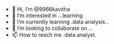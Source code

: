 - 👋 Hi, I’m @9966kavitha
- 👀 I’m interested in ...learning
- 🌱 I’m currently learning .data analysis..
- 💞️ I’m looking to collaborate on ...
- 📫 How to reach me .data analyst.

<!---
9966kavitha/9966kavitha is a ✨ special ✨ repository because its `README.md` (this file) appears on your GitHub profile.
You can click the Preview link to take a look at your changes.
--->
